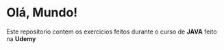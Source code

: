 # Olá, Mundo!

Este repositorio contem os exercicios feitos durante o curso de **JAVA** feito na **Udemy**
